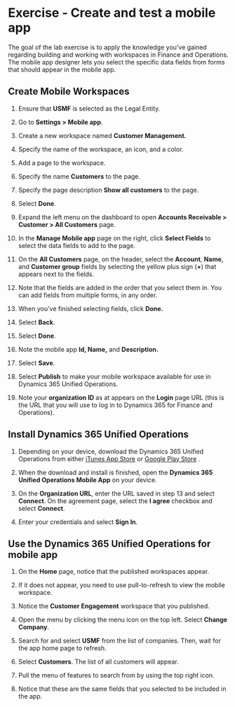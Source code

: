 # Exercise - Create and test a mobile app

The goal of the lab exercise is to apply the knowledge you’ve gained regarding building and working with workspaces in Finance and Operations. The mobile app designer lets you select the specific data fields from forms that should appear in the mobile app.

## Create Mobile Workspaces
1. Ensure that **USMF** is selected as the Legal Entity.

2. Go to **Settings &gt; Mobile app**.

3. Create a new workspace named **Customer Management.**

4. Specify the name of the workspace, an icon, and a color.

5. Add a page to the workspace.

6. Specify the name **Customers** to the page.

7. Specify the page description **Show all customers** to the page.

8. Select **Done**.

9. Expand the left menu on the dashboard to open **Accounts Receivable &gt; Customer &gt; All Customers** page.

10. In the **Manage Mobile app** page on the right, click **Select Fields** to select the data fields to add to the page.

11. On the **All Customers** page, on the header, select the **Account**, **Name**, and **Customer group** fields by selecting the yellow plus sign (**+**) that appears next to the fields.

12. Note that the fields are added in the order that you select them in. You can add fields from multiple forms, in any order.

13. When you’ve finished selecting fields, click **Done.**

14. Select **Back**.

15. Select **Done**.

16. Note the mobile app **Id, Name,** and **Description.**

17. Select **Save**.

18. Select **Publish** to make your mobile workspace available for use in Dynamics 365 Unified Operations.

19. Note your **organization ID** as at appears on the **Login** page URL (this is the URL that you will use to log in to Dynamics 365 for Finance and Operations).


## Install Dynamics 365 Unified Operations

1. Depending on your device, download the Dynamics 365 Unified Operations from either [iTunes App Store](https://itunes.apple.com/us/app/dynamics-365-unified-ops/id1180836730?mt=8) or [Google Play Store](https://play.google.com/store/apps/details?id=com.microsoft.dynamics365.operations.mobile) .

2. When the download and install is finished, open the **Dynamics 365 Unified Operations Mobile App** on your device.

3. On the **Organization URL**, enter the URL saved in step 13 and select **Connect**. On the agreement page, select the **I agree** checkbox and select **Connect**.

4. Enter your credentials and select **Sign In**.


## Use the Dynamics 365 Unified Operations for mobile app

1. On the **Home** page, notice that the published workspaces appear.

2. If it does not appear, you need to use pull-to-refresh to view the mobile workspace.

3. Notice the **Customer Engagement** workspace that you published.

4. Open the menu by clicking the menu icon on the top left. Select **Change Company**.

5. Search for and select **USMF** from the list of companies. Then, wait for the app home page to refresh.

6. Select **Customers**. The list of all customers will appear.

7. Pull the menu of features to search from by using the top right icon.

8. Notice that these are the same fields that you selected to be included in the app.